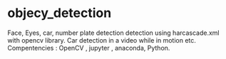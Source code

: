 # objecy_detection
Face, Eyes, car, number plate detection detection using harcascade.xml with opencv library.
Car detection in a video while in motion etc.
Compentencies : OpenCV , jupyter , anaconda, Python.
